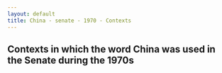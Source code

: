 ```yaml
---
layout: default
title: China - senate - 1970 - Contexts
---
```

## Contexts in which the word **China** was used in the Senate during the 1970s


